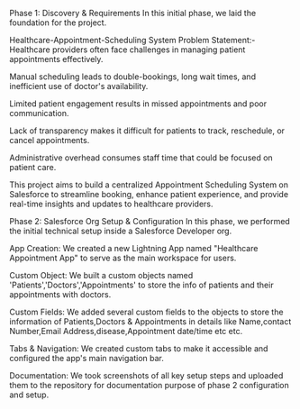 Phase 1: Discovery & Requirements In this initial phase, we laid the foundation for the project.

Healthcare-Appointment-Scheduling System Problem Statement:- Healthcare providers often face challenges in managing patient appointments effectively.

Manual scheduling leads to double-bookings, long wait times, and inefficient use of doctor's availability.

Limited patient engagement results in missed appointments and poor communication.

Lack of transparency makes it difficult for patients to track, reschedule, or cancel appointments.

Administrative overhead consumes staff time that could be focused on patient care.

This project aims to build a centralized Appointment Scheduling System on Salesforce to streamline booking, enhance patient experience, and provide real-time insights and updates to healthcare providers.

Phase 2: Salesforce Org Setup & Configuration In this phase, we performed the initial technical setup inside a Salesforce Developer org.

App Creation: We created a new Lightning App named "Healthcare Appointment App" to serve as the main workspace for users.

Custom Object: We built a custom objects named 'Patients','Doctors','Appointments' to store the info of patients and their appointments with doctors.

Custom Fields: We added several custom fields  to the objects to store the information of Patients,Doctors & Appointments in details like Name,contact Number,Email Address,disease,Appointment date/time etc etc.

Tabs & Navigation: We created custom tabs to make it accessible and configured the app's main navigation bar.

Documentation: We took screenshots of all key setup steps and uploaded them to the repository for documentation purpose of phase 2 configuration and setup.

